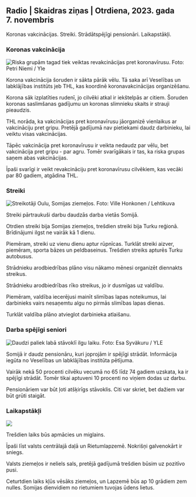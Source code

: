 ## Radio \| Skaidras ziņas \| Otrdiena, 2023. gada 7. novembris

Koronas vakcinācijas. Streiki. Strādātspējīgi pensionāri. Laikapstākļi.

### Koronas vakcinācija

![Riska grupām tagad tiek veiktas revakcinācijas pret koronavīrusu. Foto: Petri Niemi / Yle](https://images.cdn.yle.fi/image/upload/c_crop,h_2266,w_4027,x_0,y_0/ar_1.7777777777777777,c_fill,g_faces,h_675,0/dpr.1_2q_auto:eco/f_auto/fl_lossy/v1675253861/39-99789363046bc0166b4)

Korona vakcinācija šoruden ir sākta pārāk vēlu. Tā saka arī Veselības un labklājības institūts jeb THL, kas koordinē koronavakcinācijas organizēšanu.

Korona sāk izplatīties rudenī, jo cilvēki atkal ir iekštelpās ar citiem. Šoruden koronas saslimšanas gadījumu un koronas slimnieku skaits ir strauji pieaudzis.

THL norāda, ka vakcinācijas pret koronavīrusu jāorganizē vienlaikus ar vakcināciju pret gripu. Pretējā gadījumā nav pietiekami daudz darbinieku, lai veiktu visas vakcinācijas.

Tāpēc vakcinācija pret koronavīrusu ir veikta nedaudz par vēlu, bet vakcinācija pret gripu - par agru. Tomēr svarīgākais ir tas, ka riska grupas saņem abas vakcinācijas.

Īpaši svarīgi ir veikt revakcināciju pret koronavīrusu cilvēkiem, kas vecāki par 80 gadiem, atgādina THL.

### Streiki

![Streikotāji Oulu, Somijas ziemeļos. Foto: Ville Honkonen / Lehtikuva](https://images.cdn.yle.fi/image/upload/c_crop,h_2880,w_5120,x_0,y_533/ar_1.7777777777777777,c_fill,g_faces,/wd_1215.0/q_auto:eco/f_auto/fl_lossy/v1699368229/39-11968696549f7933eb81)

Streiki pārtraukuši darbu daudzās darba vietās Somijā.

Otrdien streiki bija Somijas ziemeļos, trešdien streiki bija Turku reģionā. Brīdinājumi ilgst ne vairāk kā 1 dienu.

Piemēram, streiki uz vienu dienu aptur rūpnīcas. Turklāt streiki aizver, piemēram, sporta bāzes un peldbaseinus. Trešdien streiks apturēs Turku autobusus.

Strādnieku arodbiedrības plāno visu nākamo mēnesi organizēt diennakts streikus.

Strādnieku arodbiedrības rīko streikus, jo ir dusmīgas uz valdību.

Piemēram, valdība iecerējusi mainīt slimības lapas noteikumus, lai darbinieks vairs nesaņemtu algu no pirmās slimības lapas dienas.

Turklāt valdība plāno atvieglot darbinieka atlaišanu.

### Darba spējīgi seniori

![Daudzi paliek labā stāvoklī ilgu laiku. Foto: Esa Syväkuru / YLE](https://images.cdn.yle.fi/image/upload/c_crop,h_3375,w_6000,x_0,y_47/ar_1.7777777777777777,c_fill,g_faces,h_1215,/w_prdq_auto:eco/f_auto/fl_lossy/v1568642672/39-5915475d7f9625891ee)

Somijā ir daudz pensionāru, kuri joprojām ir spējīgi strādāt. Informācija iegūta no Veselības un labklājības institūta pētījuma.

Vairāk nekā 50 procenti cilvēku vecumā no 65 līdz 74 gadiem uzskata, ka ir spējīgi strādāt. Tomēr tikai aptuveni 10 procenti no viņiem dodas uz darbu.

Pensionāriem var būt ļoti atšķirīgs stāvoklis. Citi var skriet, bet dažiem var būt grūti staigāt.

### Laikapstākļi

![](https://images.cdn.yle.fi/image/upload/c_crop,h_1080,w_1919,x_0,y_0/ar_1.7777777777777777,c_fill,g_faces,h_675,w_1200/0/q_1e.f_auto/fl_lossy/v1699373925/39-1197270654a63406a4f5)

Trešdien laiks būs apmācies un miglains.

Īpaši līst valsts centrālajā daļā un Rietumlapzemē. Nokrišņi galvenokārt ir sniegs.

Valsts ziemeļos ir neliels sals, pretējā gadījumā trešdien būsim uz pozitīvo pusi.

Ceturtdien laiks kļūs vēsāks ziemeļos, un Lapzemē būs ap 10 grādiem zem nulles. Somijas dienvidiem no rietumiem tuvojas ūdens lietus.